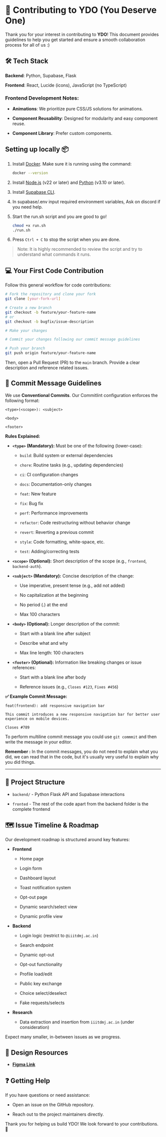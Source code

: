 # 🤝 Contributing to YDO (You Deserve One)

Thank you for your interest in contributing to **YDO**! This document provides guidelines to help you get started and ensure a smooth collaboration process for all of us :)

## 🛠️ Tech Stack

**Backend**: Python, Supabase, Flask

**Frontend**: React, Lucide (icons), JavaScript (no TypeScript)

### Frontend Development Notes:

* **Animations**: We prioritize pure CSS/JS solutions for animations.

* **Component Reusability**: Designed for modularity and easy component reuse.

* **Component Library**: Prefer custom components.

## Setting up locally 📦 

1. Install [Docker](https://www.docker.com/). Make sure it is running using the command:
    ```bash
    docker --version
    ```
2. Install [Node.js](https://nodejs.org/en/download/) (v22 or later) and [Python](https://www.python.org/downloads/) (v3.10 or later).

3. Install [Supabase CLI](https://supabase.com/docs/guides/cli).

4. In supabase/.env input required environment variables, Ask on discord if you need help.

5. Start the run.sh script and you are good to go!
    ```bash
    chmod +x run.sh
    ./run.sh
    ```

6. Press `Ctrl + C` to stop the script when you are done.

> Note: It is highly recommended to review the script and try to understand what commands it runs.

## 💻 Your First Code Contribution

Follow this general workflow for code contributions:

```bash
# Fork the repository and clone your fork
git clone [your-fork-url]

# Create a new branch
git checkout -b feature/your-feature-name
# or
git checkout -b bugfix/issue-description

# Make your changes

# Commit your changes following our commit message guidelines

# Push your branch
git push origin feature/your-feature-name
```

Then, open a Pull Request (PR) to the `main` branch. Provide a clear description and reference related issues.

## 📝 Commit Message Guidelines

We use **Conventional Commits**. Our Commitlint configuration enforces the following format:

```
<type>(<scope>): <subject>

<body>

<footer>
```

**Rules Explained:**

* **`<type>` (Mandatory):** Must be one of the following (lower-case):

  * `build`: Build system or external dependencies

  * `chore`: Routine tasks (e.g., updating dependencies)

  * `ci`: CI configuration changes

  * `docs`: Documentation-only changes

  * `feat`: New feature

  * `fix`: Bug fix

  * `perf`: Performance improvements

  * `refactor`: Code restructuring without behavior change

  * `revert`: Reverting a previous commit

  * `style`: Code formatting, white-space, etc.

  * `test`: Adding/correcting tests

* **`<scope>` (Optional):** Short description of the scope (e.g., `frontend`, `backend-auth`).

* **`<subject>` (Mandatory):** Concise description of the change:

  * Use imperative, present tense (e.g., add not added)

  * No capitalization at the beginning

  * No period (.) at the end

  * Max 100 characters

* **`<body>` (Optional):** Longer description of the commit:

  * Start with a blank line after subject

  * Describe what and why

  * Max line length: 100 characters


* **`<footer>` (Optional):** Information like breaking changes or issue references:

  * Start with a blank line after body

  * Reference issues (e.g., `Closes #123`, `Fixes #456`)

**✅ Example Commit Message:**

```
feat(frontend): add responsive navigation bar

This commit introduces a new responsive navigation bar for better user experience on mobile devices.

Closes #789
```

To perform multiline commit message you could use `git commmit` and then write the message in your editor.

**Remember :** In the commit messages, you do not need to explain what you did, we can read that in the code, but it's usually very useful to explain why you did things.

---

## 📂 Project Structure

* `backend/` - Python Flask API and Supabase interactions

*  `fronted` - The rest of the code apart from the backend folder is the complete frontend 


## 🗺️ Issue Timeline & Roadmap

Our development roadmap is structured around key features:

* **Frontend**

  * Home page

  * Login form

  * Dashboard layout

  * Toast notification system

  * Opt-out page

  * Dynamic search/select view

  * Dynamic profile view

* **Backend**

  * Login logic (restrict to `@iiitdmj.ac.in`)

  * Search endpoint

  * Dynamic opt-out

  * Opt-out functionality

  * Profile load/edit

  * Public key exchange

  * Choice select/deselect

  * Fake requests/selects

* **Research**

  * Data extraction and insertion from `iiitdmj.ac.in` (under consideration)

Expect many smaller, in-between issues as we progress.

## 🎨 Design Resources

* [**Figma Link**](https://www.figma.com/design/qaiNixV0TQvIu2v2L6bdv6/YDO---BSoC?node-id=0-1&p=f&t=hRvzdbSnt4uHBvhs-0)

## ❓ Getting Help

If you have questions or need assistance:

* Open an issue on the GitHub repository.

* Reach out to the project maintainers directly.

Thank you for helping us build YDO!
We look forward to your contributions. 🚀
